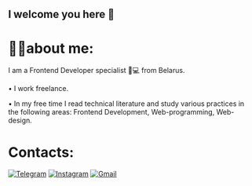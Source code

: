## I welcome you here 👋
# 👩‍💻about me: 
I am a Frontend Developer specialist 🍋💻 from Belarus.

• I work freelance.

• In my free time I read technical literature and study various practices in the following areas: Frontend Development, Web-programming, Web-design.

# Contacts: 
[![Telegram](https://img.shields.io/badge/Telegram-2CA5E0?style=for-the-badge&logo=telegram&logoColor=white)](https://t.me/katyaleinik)
[![Instagram](https://img.shields.io/badge/Instagram-E4405F?style=for-the-badge&logo=instagram&logoColor=white)](https://www.instagram.com/katyaleinik/)
[![Gmail](https://img.shields.io/badge/Gmail-D14836?style=for-the-badge&logo=gmail&logoColor=white)](mailto:aleinik.katya.04@gmail.com)

<!--
**AleinikK666/AleinikK666** is a ✨ _special_ ✨ repository because its `README.md` (this file) appears on your GitHub profile.

Here are some ideas to get you started:

- 🔭 I’m currently working on ...
- 🌱 I’m currently learning ...
- 👯 I’m looking to collaborate on ...
- 🤔 I’m looking for help with ...
- 💬 Ask me about ...
- 📫 How to reach me: ...
- 😄 Pronouns: ...
- ⚡ Fun fact: ...
-->

